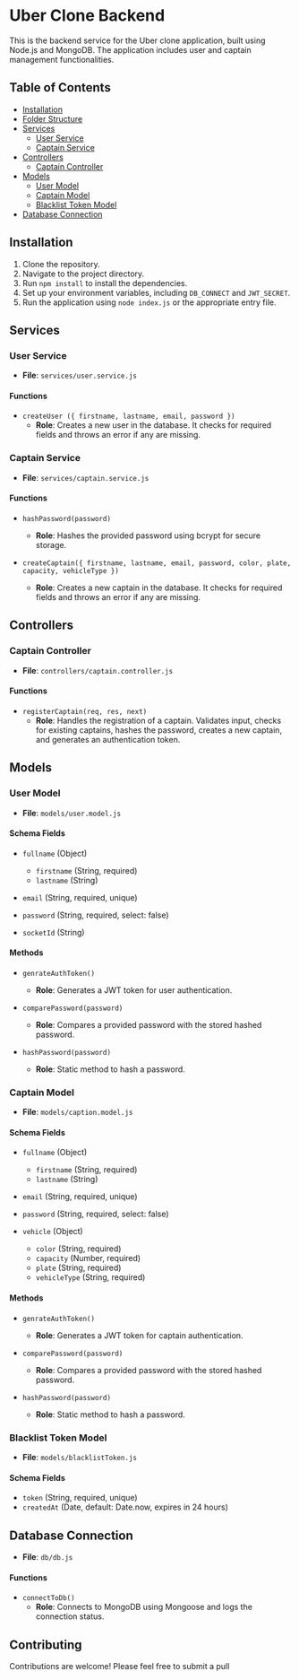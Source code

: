 # Uber Clone Backend

This is the backend service for the Uber clone application, built using Node.js and MongoDB. The application includes user and captain management functionalities.

## Table of Contents

- [Installation](#installation)
- [Folder Structure](#folder-structure)
- [Services](#services)
  - [User  Service](#user-service)
  - [Captain Service](#captain-service)
- [Controllers](#controllers)
  - [Captain Controller](#captain-controller)
- [Models](#models)
  - [User  Model](#user-model)
  - [Captain Model](#captain-model)
  - [Blacklist Token Model](#blacklist-token-model)
- [Database Connection](#database-connection)

## Installation

1. Clone the repository.
2. Navigate to the project directory.
3. Run `npm install` to install the dependencies.
4. Set up your environment variables, including `DB_CONNECT` and `JWT_SECRET`.
5. Run the application using `node index.js` or the appropriate entry file.


## Services

### User Service

- **File**: `services/user.service.js`

#### Functions

- `createUser ({ firstname, lastname, email, password })`
  - **Role**: Creates a new user in the database. It checks for required fields and throws an error if any are missing.

### Captain Service

- **File**: `services/captain.service.js`

#### Functions

- `hashPassword(password)`
  - **Role**: Hashes the provided password using bcrypt for secure storage.
  
- `createCaptain({ firstname, lastname, email, password, color, plate, capacity, vehicleType })`
  - **Role**: Creates a new captain in the database. It checks for required fields and throws an error if any are missing.

## Controllers

### Captain Controller

- **File**: `controllers/captain.controller.js`

#### Functions

- `registerCaptain(req, res, next)`
  - **Role**: Handles the registration of a captain. Validates input, checks for existing captains, hashes the password, creates a new captain, and generates an authentication token.

## Models

### User Model

- **File**: `models/user.model.js`

#### Schema Fields

- `fullname` (Object)
  - `firstname` (String, required)
  - `lastname` (String)
  
- `email` (String, required, unique)
- `password` (String, required, select: false)
- `socketId` (String)

#### Methods

- `genrateAuthToken()`
  - **Role**: Generates a JWT token for user authentication.
  
- `comparePassword(password)`
  - **Role**: Compares a provided password with the stored hashed password.

- `hashPassword(password)`
  - **Role**: Static method to hash a password.

### Captain Model

- **File**: `models/caption.model.js`

#### Schema Fields

- `fullname` (Object)
  - `firstname` (String, required)
  - `lastname` (String)

- `email` (String, required, unique)
- `password` (String, required, select: false)
- `vehicle` (Object)
  - `color` (String, required)
  - `capacity` (Number, required)
  - `plate` (String, required)
  - `vehicleType` (String, required)

#### Methods

- `genrateAuthToken()`
  - **Role**: Generates a JWT token for captain authentication.

- `comparePassword(password)`
  - **Role**: Compares a provided password with the stored hashed password.

- `hashPassword(password)`
  - **Role**: Static method to hash a password.

### Blacklist Token Model

- **File**: `models/blacklistToken.js`

#### Schema Fields

- `token` (String, required, unique)
- `createdAt` (Date, default: Date.now, expires in 24 hours)

## Database Connection

- **File**: `db/db.js`

#### Functions

- `connectToDb()`
  - **Role**: Connects to MongoDB using Mongoose and logs the connection status.

## Contributing

Contributions are welcome! Please feel free to submit a pull


